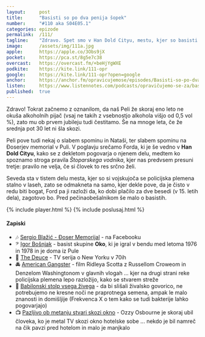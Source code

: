 ```yaml
---
layout: 	post
title:  	"Basisti so po dva penija šopek"
number: 	"#110 aka S04E05.1"
categories:	epizode
permalink:	/111/
tagline: 	"Zdravo. Spet smo v Han Dold Cityu, mestu, kjer so basisti po dva penija šopek in kjer dekleta noči govorijo strankam, da je čisto v redu biti bogat."
image:		/assets/img/111a.jpg
apple:		https://apple.co/3Obs9jX
pocket:		https://pca.st/8g5e7c38
overcast:	https://overcast.fm/+beHjYgWXE
podkite:	https://kite.link/111-opr
google:		https://kite.link/111-opr?open=google
anchor:		https://anchor.fm/opravicujemose/episodes/Basisti-so-po-dva-penija-opek-e1l26ug
listen:		https://www.listennotes.com/podcasts/opravičujemo-se-za/basisti-so-po-dva-penija-šopek-NlLB2ZqR1do/embed/
published:	true
---
```


Zdravo! Tokrat začnemo z oznanilom, da naš Peli že skoraj eno leto ne okuša alkoholnih pijač (vsaj ne takih z vsebnostjo alkohola višjo od 0,5 vol %), zato mu ob prvem jubileju tudi čestitamo. Še na mnoge leta, če že srednja pot 30 let ni šla skozi. 

Peli pove tudi nekaj o slabem spominu in Nataši, ter slabem spominu na Đoserjev memorial v Puli. V poglavju srečamo Forda, ki je še vedno v **Han Dold Cityu**, kako se z dekletom pogovarja o njenem delu, medtem ko spoznamo stroga pravila _Štoparskega vodnika_, kjer nas predvsem presuni tretje: pravilo ne velja, če si človek to res srčno želi. 

Seveda sta v tistem delu mesta, kjer so si vojskujoča se policijska plemena stalno v laseh, zato se odmakneta na samo, kjer dekle pove, da je čisto v redu biti bogat, Ford pa ji razloži da, ko dobi plačilo za dve besedi (v 15. letih dela), zagotovo bo. Pred pečinaobešalnikom še malo o basistih. 

{% include player.html %}
{% include poslusaj.html %}

<!--break-->

#### Zapiski

- 🎶 [Sergio Blažić - Đoser Memorijal](https://www.facebook.com/SergioBlazicDoserMemorijali/) - na Facebooku 
- 𝄢 [Igor Bošnjak](https://en.wikipedia.org/wiki/Oko_(band)) - basist skupine **Oko**, ki je igral v bendu med letoma 1976 in 1978 in je doma iz Pule
- 🗽 [The Deuce](https://en.wikipedia.org/wiki/The_Deuce_(TV_series)) - TV serija o New Yorku v 70ih
- 🚔 [American Gangster](https://en.wikipedia.org/wiki/American_Gangster_(film)) - film Ridleya Scotta z Russellom Croweom in Denzelom Washingtonom v glavnih vlogah ... kjer na drugi strani reke policijska plemena lepo razložijo, kako se stvarem streže
- 🧬 [Babilonski stolp vsega živega](https://val202.rtvslo.si/podkast/frekvenca-x/31057643/174882334) - da bi slišali živalsko govorico, ne potrebujemo ne kresne noči ne praprotnega semena, ampak le malo znanosti in domišljije (Frekvenca X o tem kako se tudi bakterije lahko pogovarjajo)
- 📺 [Pazljivo ob metanju stvari skozi okno](https://www.thesun.co.uk/tvandshowbiz/8878628/ozzy-osbourne-almost-killed-man-tv/) - Ozzy Osbourne je skoraj ubil človeka, ko je metal TV skozi okno hotelske sobe ... nekdo je bil namreč na čik pavzi pred hotelom in malo je manjkalo